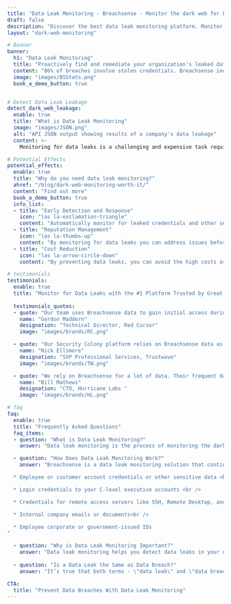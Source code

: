 ```yaml
---
title: "Data Leak Monitoring - Breachsense - Monitor the dark web for Leaked Data"
draft: false
description: "Discover the best data leak monitoring platform. Monitor dark web for your organization's data leaks. Get alerts when your leaked data is found on the dark web."
layout: "dark-web-monitoring"

# Banner
banner:
  h1: "Data Leak Monitoring" 
  title: "Proactively find and remediate your organization's leaked data before criminals exploit them"
  content: "86% of breaches involve stolen credentials. Breachsense indexes leaked data and notifies you when your organization’s assets are found so that you can remediate the threat before it's exploited."
  image: "images/BSStats.png"
  book_a_demo_button: true


# Detect Data Leak Leakage
detect_dark_web_leakage:
  enable: true
  title: "What is Data Leak Monitoring"
  image: "images/JSON.png"
  alt: "API JSON output showing results of a company's data leakage"
  content: >-
    Monitoring for data leaks is a challenging and expensive task requiring constant data and intelligence collection across multiple platforms. This includes monitoring the dark web, public internet, and other online platforms for signs that sensitive information like employee credentials, session tokens, or internal company documents have been exposed or are being sold or shared without authorization.<br><br>Initial Access Brokers and various threat actors sell and trade access to millions of networks daily. Breachsense uses both human and artificial intelligence to collect and analyze raw intelligence from across the dark web in real time. This enables security teams to locate compromised credentials, session tokens and other potential threats before they can be exploited. By continuously scanning and analyzing these sources, organizations can proactively detect and respond to data leaks, reducing the risk of financial loss, reputational damage, and legal consequences. 

# Potential Effects
potential_effects:
  enable: true
  title: "Why do you need data leak monitoring?"
  ahref: "/blog/dark-web-monitoring-worth-it/"
  content: "Find out more"
  book_a_demo_button: true
  info_list:
  - title: "Early Detection and Response"
    icon: "las la-exclamation-triangle"
    content: "Automatically monitor for leaked credentials and other sensitive data. Get notified as soon as your data has been found on the dark web"
  - title: "Reputation Management"
    icon: "las la-thumbs-up"
    content: "By monitoring for data leaks you can address issues before they become public, helping to maintain your reputation."
  - title: "Cost Reduction"
    icon: "las la-arrow-circle-down"
    content: "By preventing data leaks, you can avoid the high costs associated with a breach like legal fees, fines and the expenses of notifying victims."

# testimonials
testimonials:   
  enable: true
  title: "Monitor for Data Leaks with the #1 Platform Trusted by Great Companies from All Over the World"
  
  testimonials_quotes:
  - quote: "Our team uses Breachsense data to gain initial access during pen testing and red team engagements. The API is simple to use and the support is always helpful and responds quickly."
    name: "Gordon Maddern"
    designation: "Technical Director, Red Cursor"
    image: "images/brands/RC.png"

  - quote: "Our Security Colony platform relies on Breachsense data as part of our dark web monitoring service. The data is continuously updated and high quality. Highly recommend!"
    name: "Nick Ellsmore"
    designation: "SVP Professional Services, Trustwave"
    image: "images/brands/TW.png"

  - quote: "We rely on Breachsense for a lot of data. Their frequent database updates, constant availability, and handling of big and small breaches alike means we are always covered."
    name: "Bill Mathews"
    designation: "CTO, Hurricane Labs "
    image: "images/brands/HL.png"

# faq
faq:
  enable: true
  title: "Frequently Asked Questions"
  faq_items:
  - question: "What is Data Leak Monitoring?"
    answer: "Data leak monitoring is the process of monitoring the dark web (dark web forums and dark web sites) for mentions of specific individuals, brands, phone numbers, other compromised credentials, and other types of sensitive information. With data leaks becoming increasingly common, ongoing data leak monitoring is essential for ensuring the safety of your customers' and employees’ sensitive personal information."

  - question: "How Does Data Leak Monitoring Work?"
    answer: "Breachsense is a data leak monitoring solution that continuously tracks millions of online sources, including IRC and Telegram channels, private cybercrime communities, ransomware marketplaces, and more. Your security team is notified the moment there are any mentions of your:

  * Employee or customer account credentials or other sensitive data <br />

  * Login credentials to your C-level executive accounts <br />

  * Credentials for remote access servers like SSH, Remote Desktop, and FTP<br />

  * Internal company emails or documents<br />

  * Employee corporate or government-issued IDs
"

  - question: "Why is Data Leak Monitoring Important?"
    answer: "Data leak monitoring helps you detect data leaks in your organization in real time, notifying you the moment there’s a mention of any sensitive information related to your organization. While you won’t be able to delete these mentions on the dark web, you will be able to apply preventative measures by canceling accounts, changing passwords, and so on, mitigating any potential damage."
    
  - question: "Is a Data Leak the Same as Data Breach?"
    answer: "It’s true that both terms - \"data leak\" and \"data breach\" - seem as if they referred to the same type of a cyber threat. In reality, however, they do have slightly different meanings. A data leak usually means an unauthorized release of confidential data, whether intentional or unintentional by a third party but also an employee of a company. A data breach, on the other hand, occurs where a third party gains unauthorized access, often malicious, to compromise sensitive information within a system or network."

CTA:
  title: "Prevent Data Breaches With Data Leak Monitoring"
---
```

